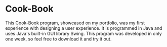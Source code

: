 # Cook-Book
This Cook-Book program, showcased on my portfolio, was my first experience with designing a user experience.  It is programmed in Java and uses Java's built-in GUI library Swing.  This program was developed in only one week, so feel free to download it and try it out.
